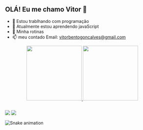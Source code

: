 ## OLÁ! Eu me chamo Vitor  👋

- 🔭 Estou trablhando com programação
- 🌱 Atualmente estou aprendendo javaScript
- 💬 Minha rotinas
- 📫 meu contado Email: vitorbentogoncalves@gmail.com

<div align="center">
  <a href="https://github.com/vitorgoncalve">
  <img height="180em" src="https://github-readme-stats.vercel.app/api?username=vitorgoncalve&show_icons=true&theme=dark&include_all_commits=true&count_private=true"/>
  <img height="180em" src="https://github-readme-stats.vercel.app/api/top-langs/?username=vitorgoncalve&layout=compact&langs_count=7&theme=dark"/>
</div>


##


  <div> 
  <a href="https://www.instagram.com/vitorantonio___/" target="_blank"><img src="https://img.shields.io/badge/-Instagram-%23E4405F?style=for-the-badge&logo=instagram&logoColor=white" target="_blank"></a>
  <a href = "mailto:vitorbentogoncalve@gmail.com"><img src="https://img.shields.io/badge/-Gmail-%23333?style=for-the-badge&logo=gmail&logoColor=white" target="_blank"></a>
 
</div>

  ![Snake animation](https://github.com/vitorgoncalve/vitorgoncalve/blob/output/github-contribution-grid-snake.svg)

